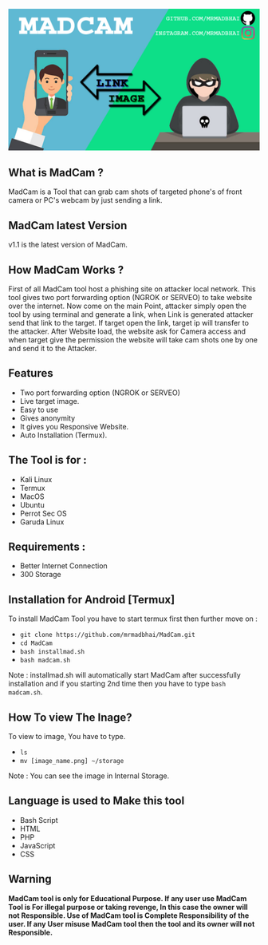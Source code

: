 <p align="center">
<a href="https://www.github.com/MrMadBhai/MadCam"><img title="MadCam" alt="MadCam" src="https://github.com/mrmadbhai/MadBhai/blob/main/MadCam.jpg"></a>
</p>

## What is MadCam ?

MadCam is a Tool that can grab cam shots of targeted phone's of front camera or PC's webcam by just sending a link.

## MadCam latest Version

v1.1 is the latest version of MadCam.

## How MadCam Works ?

First of all MadCam tool host a phishing site on attacker local network. This tool gives two port forwarding option (NGROK or SERVEO) to take website over the internet. Now come on the main Point, attacker simply open the tool by using terminal and generate a link, when Link is generated attacker send that link to the target. If target open the link, target ip will transfer to the attacker. After Website load, the website ask for Camera access and when target give the permission the website will take cam shots one by one and send it to the Attacker.

## Features

* Two port forwarding option (NGROK or SERVEO)
* Live target image.
* Easy to use
* Gives anonymity
* It gives you Responsive Website.
* Auto Installation (Termux).

## The Tool is for :

* Kali Linux
* Termux
* MacOS
* Ubuntu
* Perrot Sec OS
* Garuda Linux

## Requirements :

* Better Internet Connection
* 300 Storage

## Installation for Android [Termux]

To install MadCam Tool you have to start termux first then further move on :

* `git clone https://github.com/mrmadbhai/MadCam.git`
* `cd MadCam`
* `bash installmad.sh`
* `bash madcam.sh`

Note : installmad.sh will automatically start MadCam after successfully installation and if you starting 2nd time then you have to type `bash madcam.sh`.

## How To view The Inage?

To view to image, You have to type.

* `ls`
* `mv [image_name.png] ~/storage`

Note : You can see the image in Internal Storage.

## Language is used to Make this tool

* Bash Script
* HTML
* PHP
* JavaScript
* CSS

## Warning

**MadCam tool is only for Educational Purpose. If any user use MadCam Tool is For illegal purpose or taking revenge, In this case the owner will not Responsible. Use of MadCam tool is Complete Responsibility of the user. If any User misuse MadCam tool then the tool and its owner will not Responsible.**
